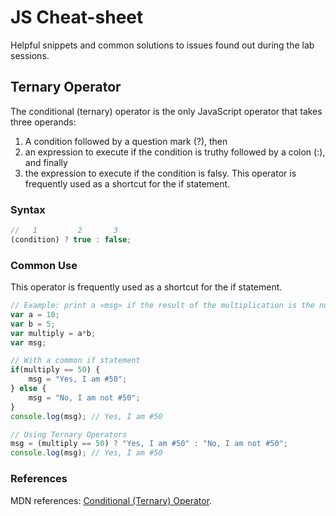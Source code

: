 # JS Cheat-sheet
Helpful snippets and common solutions to issues found out during the lab sessions.

## Ternary Operator
The conditional (ternary) operator is the only JavaScript operator that takes three operands:
1. A condition followed by a question mark (?), then
2. an expression to execute if the condition is truthy followed by a colon (:), and finally
3. the expression to execute if the condition is falsy. This operator is frequently used as a shortcut for the if statement.
### Syntax
```js
//   1         2       3
(condition) ? true : false;
```
### Common Use
This operator is frequently used as a shortcut for the if statement.
```js
// Example: print a «msg» if the result of the multiplication is the number 50.
var a = 10;
var b = 5;
var multiply = a*b;
var msg;

// With a common if statement
if(multiply == 50) {
    msg = "Yes, I am #50";
} else {
    msg = "No, I am not #50";
}
console.log(msg); // Yes, I am #50

// Using Ternary Operators
msg = (multiply == 50) ? "Yes, I am #50" : "No, I am not #50";
console.log(msg); // Yes, I am #50
```

### References
 MDN references: [Conditional (Ternary) Operator](https://developer.mozilla.org/en-US/docs/Web/JavaScript/Reference/Operators/Conditional_Operator).
